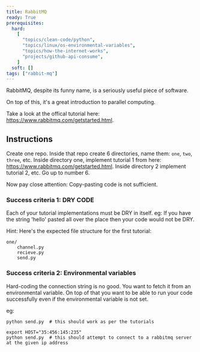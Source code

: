 ```yaml
---
title: RabbitMQ
ready: True
prerequisites:
  hard:
    [
      "topics/clean-code/python",
      "topics/linux/os-environmental-variables",
      "topics/how-the-internet-works",
      "projects/github-api-consume",
    ]
  soft: []
tags: ["rabbit-mq"]
---
```


RabbitMQ, despite its funny name, is a seriously useful piece of software.

On top of this, it's a great introduction to parallel computing.

Take a look at the offical tutorial here: https://www.rabbitmq.com/getstarted.html.

## Instructions

Create one repo. Inside that repo create 6 directories, name them: `one`, `two`, `three`, etc.
Inside directory one, implement tutorial 1 from here: https://www.rabbitmq.com/getstarted.html. Inside directory 2 implement tutorial 2, etc. Go up to number 6.

Now pay close attention: Copy-pasting code is not sufficient.

### Success criteria 1: DRY CODE

Each of your tutorial implementations must be DRY in itself. eg: If you have the string 'hello' pasted all over the place then your code would not be DRY.

Hint: Here's the expected file structure for the first tutorial:

```
one/
    channel.py
    recieve.py
    send.py
```

### Success criteria 2: Environmental variables

Hard-coding the connection string is no good. You want to fetch it from an environmental variable.
On top of that you want to be able to run your code successfully even if the environmental variable is not set.

eg:

```
python send.py  # this should work as per the tutorials

export HOST="35:456:145:235"
python send.py  # this should attempt to connect to a rabbitmq server at the given ip address
```
